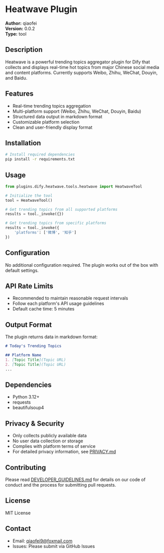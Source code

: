 # Heatwave Plugin

**Author:** qiaofei  
**Version:** 0.0.2  
**Type:** tool

## Description
Heatwave is a powerful trending topics aggregator plugin for Dify that collects and displays real-time hot topics from major Chinese social media and content platforms. Currently supports Weibo, Zhihu, WeChat, Douyin, and Baidu.

## Features
- Real-time trending topics aggregation
- Multi-platform support (Weibo, Zhihu, WeChat, Douyin, Baidu)
- Structured data output in markdown format
- Customizable platform selection
- Clean and user-friendly display format

## Installation
```bash
# Install required dependencies
pip install -r requirements.txt
```

## Usage
```python
from plugins.dify.heatwave.tools.heatwave import HeatwaveTool

# Initialize the tool
tool = HeatwaveTool()

# Get trending topics from all supported platforms
results = tool._invoke({})

# Get trending topics from specific platforms
results = tool._invoke({
    'platforms': ['微博', '知乎']
})
```

## Configuration
No additional configuration required. The plugin works out of the box with default settings.

## API Rate Limits
- Recommended to maintain reasonable request intervals
- Follow each platform's API usage guidelines
- Default cache time: 5 minutes

## Output Format
The plugin returns data in markdown format:
```markdown
# Today's Trending Topics

## Platform Name
1. [Topic Title](Topic URL)
2. [Topic Title](Topic URL)
...
```

## Dependencies
- Python 3.12+
- requests
- beautifulsoup4

## Privacy & Security
- Only collects publicly available data
- No user data collection or storage
- Complies with platform terms of service
- For detailed privacy information, see [PRIVACY.md](PRIVACY.md)

## Contributing
Please read [DEVELOPER_GUIDELINES.md](DEVELOPER_GUIDELINES.md) for details on our code of conduct and the process for submitting pull requests.

## License
MIT License

## Contact
- Email: qiaofei9@foxmail.com
- Issues: Please submit via GitHub Issues



